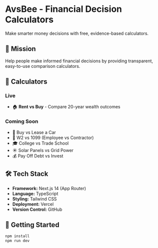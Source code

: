 # AvsBee - Financial Decision Calculators

Make smarter money decisions with free, evidence-based calculators.

## 🎯 Mission

Help people make informed financial decisions by providing transparent, easy-to-use comparison calculators.

## 🧮 Calculators

### Live
- 🏠 **Rent vs Buy** - Compare 20-year wealth outcomes

### Coming Soon
- 🚗 Buy vs Lease a Car
- 💼 W2 vs 1099 (Employee vs Contractor)
- 🎓 College vs Trade School
- ☀️ Solar Panels vs Grid Power
- 💰 Pay Off Debt vs Invest

## 🛠️ Tech Stack

- **Framework:** Next.js 14 (App Router)
- **Language:** TypeScript
- **Styling:** Tailwind CSS
- **Deployment:** Vercel
- **Version Control:** GitHub

## 🚀 Getting Started
```bash
npm install
npm run dev
```
